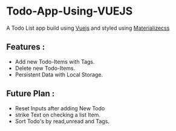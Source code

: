 # Todo-App-Using-VUEJS

A Todo List app build using [Vuejs](https://vuejs.org) and styled using [Materializecss](http://materializecss.com)

## Features :

- Add new Todo-Items with Tags.
- Delete new Todo-Items.
- Persistent Data with Local Storage.

## Future Plan :

- Reset Inputs after adding New Todo
- strike Text on checking a list Item.
- Sort Todo's by read,unread and Tags.
